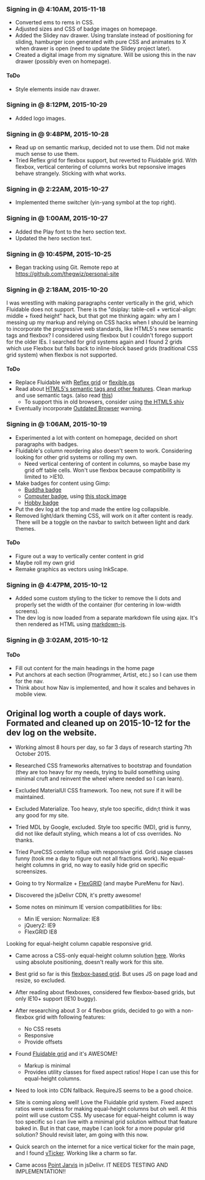 ### Signing in @ 4:10AM, 2015-11-18

- Converted ems to rems in CSS.
- Adjusted sizes and CSS of badge images on homepage.
- Added the Slidey nav drawer. Using translate instead of positioning for sliding, hamburger icon generated with pure CSS and animates to X when drawer is open (need to update the Slidey project later).
- Created a digital image from my signature. Will be usiong this in the nav drawer (possibly even on homepage).

#### ToDo
- Style elements inside nav drawer.

### Signing in @ 8:12PM, 2015-10-29

- Added logo images.

### Signing in @ 9:48PM, 2015-10-28

- Read up on semantic markup, decided not to use them. Did not make much sense to use them.
- Tried Reflex grid for flexbox support, but reverted to Fluidable grid. With flexbox, vertical centering of columns works but repsonsive images behave strangely. Sticking with what works.

### Signing in @ 2:22AM, 2015-10-27

- Implemented theme switcher (yin-yang symbol at the top right).

### Signing in @ 1:00AM, 2015-10-27

- Added the Play font to the hero section text.
- Updated the hero section text.

### Signing in @ 10:45PM, 2015-10-25

- Began tracking using Git. Remote repo at https://github.com/thegwiz/personal-site

### Signing in @ 2:18AM, 2015-10-20

I was wrestling with making paragraphs center vertically in the grid, which Fluidable does not support. There is the "dsiplay: table-cell + vertical-align: middle + fixed height" hack, but that got me thinking again: why am I messing up my markup and relying on CSS hacks when I should be learning to incorporate the progressive web standards, like HTML5's new semantic tags and flexbox? I considered using flexbox but I couldn't forego support for the older IEs. I searched for grid systems again and I found 2 grids which use Flexbox but falls back to inline-block based grids (traditional CSS grid system) when flexbox is not supported.

#### ToDo
- Replace Fluidable with [Reflex grid](http://leejordan.github.io/reflex/docs/) or [flexible.gs](http://flexible.gs/compatibility/)
- Read about [HTML5's semantic tags and other features](http://diveintohtml5.info/semantics.html?ref=driverlayer.com). Clean markup and use semantic tags. (also read [this](http://html5doctor.com/lets-talk-about-semantics/))
  - To support this in old browsers, consider using [the HTML5 shiv](https://github.com/afarkas/html5shiv)
- Eventually incorporate [Outdated Browser](https://github.com/burocratik/Outdated-Browser/tree/master) warning.

### Signing in @ 1:06AM, 2015-10-19

- Experimented a lot with content on homepage, decided on short paragraphs with badges.
- Fluidable's column reordering also doesn't seem to work. Considering looking for other grid systems or rolling my own.
  - Need vertical centering of content in columns, so maybe base my grid off table cells. Won't use flexbox because compatibility is limited to >IE10.
- Make badges for content using Gimp:
  - [Buddha badge](http://spark9.deviantart.com/art/Buddha-Logo-566910741)
  - [Computer badge](http://spark9.deviantart.com/art/Desktop-Logo-566909286), using [this stock image](http://www.freeimages.com/photo/buddha-1310506)
  - [Hobby badge](http://spark9.deviantart.com/art/Hobby-Icons-566969672)
- Put the dev log at the top and made the entire log collapsible.
- Removed light/dark theming CSS, will work on it after content is ready. There will be a toggle on the navbar to switch between light and dark themes.

#### ToDo
- Figure out a way to vertically center content in grid
- Maybe roll my own grid
- Remake graphics as vectors using InkScape.

### Signing in @ 4:47PM, 2015-10-12

- Added some custom styling to the ticker to remove the li dots and properly set the width of the container (for centering in low-width screens).
- The dev log is now loaded from a separate markdown file using ajax. It's then rendered as HTML using [markdown-js](https://github.com/evilstreak/markdown-js).

### Signing in @ 3:02AM, 2015-10-12
#### ToDo
- Fill out content for the main headings in the home page
- Put anchors at each section (Programmer, Artist, etc.) so I can use them for the nav.
- Think about how Nav is implemented, and how it scales and behaves in mobile view.

## Original log worth a couple of days work. Formated and cleaned up on 2015-10-12 for the dev log on the website.

- Working almost 8 hours per day, so far 3 days of research starting 7th October 2015.

- Researched CSS frameworks alternatives to bootstrap and foundation (they are too heavy for my needs, trying to build something using minimal cruft and reinvent the wheel where needed so I can learn).
- Excluded MaterialUI CSS framework. Too new, not sure if it will be maintained.
- Excluded Materialize. Too heavy, style too specific, didn;t think it was any good for my site.
- Tried MDL by Google, excluded. Style too specific (MD), grid is funny, did not like default styling, which means a lot of css overrides. No thanks.
- Tried PureCSS comlete rollup with responsive grid. Grid usage classes funny (took me a day to figure out not all fractions work). No equal-height columns in grid, no way to easily hide grid on specific screensizes.
- Going to try Normalize + [FlexGRID](http://www.volumethemes.com/flexgrid) (and maybe PureMenu for Nav).
- Discovered the jsDelivr CDN, it's pretty awesome!

- Some notes on minimum IE version compatibilities for libs:
  - Min IE version: Normalize: IE8
  - jQuery2: IE9
  - FlexGRID IE8

Looking for equal-height column capable responsive grid.
- Came across a CSS-only equal-height column solution [here](http://webdesign.tutsplus.com/tutorials/quick-tip-solving-the-equal-height-column-conundrum--cms-20403). Works using absolute positioning, doesn't really work for this site.

- Best grid so far is this [flexbox-based grid](https://github.com/codingfriend1/flexgrid). But uses JS on page load and resize, so excluded.

- After reading about flexboxes, considered few flexbox-based grids, but only IE10+ support (IE10 buggy).

- After researching about 3 or 4 flexbox grids, decided to go with a non-flexbox grid with following features:
  - No CSS resets
  - Responsive
  - Provide offsets

- Found [Fluidable grid](http://fluidable.com) and it's AWESOME!
  - Markup is minimal
  - Provides utility classes for fixed aspect ratios! Hope I can use this for equal-height columns.

- Need to look into CDN fallback. RequireJS seems to be a good choice.

- Site is coming along well! Love the Fluidable grid system. Fixed aspect ratios were useless for making equal-height columns but oh well. At this point will use custom CSS. My usecase for equal-height column is way too specific so I can live with a minimal grid solution without that feature baked in. But in that case, maybe I can look for a more popular grid solution? Should revisit later, am going with this now.

- Quick search on the internet for a nice vertical ticker for the main page, and I found [vTicker](http://richhollis.github.io/vticker). Working like a charm so far.

- Came acoss [Point Jarvis](http://ravenjohn.github.io/.jarvis.js) in jsDelivr. IT NEEDS TESTING AND IMPLEMENTATION!!

